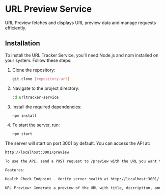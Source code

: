 # URL Preview Service

URL Preview fetches and displays URL preview data and manage requests efficiently.

## Installation

To install the URL Tracker Service, you'll need Node.js and npm installed on your system. Follow these steps:

1. Clone the repository:
   ```bash
   git clone [repository-url]

2. Navigate to the project directory:
   ```bash
   cd urltracker-service

3.  Install the required dependencies:
    ```bash
    npm install

4. To start the server, run:
   ```bash
   npm start

The server will start on port 3001 by default. You can access the API at:

   ```bash
   http://localhost:3001/preview

To use the API, send a POST request to /preview with the URL you want to track and analyze.

Features:

Health Check Endpoint - Verify server health at http://localhost:3001/.

URL Preview: Generate a preview of the URL with title, description, and image.

